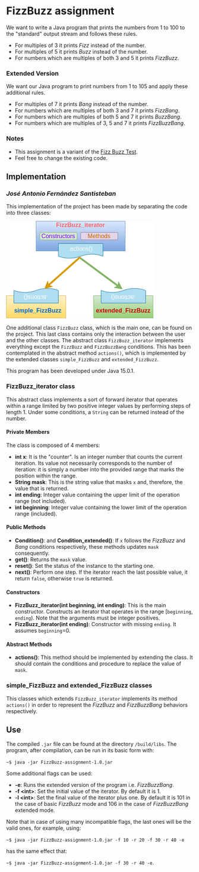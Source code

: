 # FizzBuzz assignment

We want to write a Java program that prints the numbers from 1 to 100 to the "standard" output stream and follows these rules.

- For multiples of 3 it prints _Fizz_ instead of the number.
- For multiples of 5 it prints _Buzz_ instead of the number.
- For numbers which are multiples of both 3 and 5 it prints _FizzBuzz_.

### Extended Version

We want our Java program to print numbers from 1 to 105 and apply these additional rules.

- For multiples of 7 it prints _Bang_ instead of the number.
- For numbers which are multiples of both 3 and 7 it prints _FizzBang_.
- For numbers which are multiples of both 5 and 7 it prints _BuzzBang_.
- For numbers which are multiples of 3, 5 and 7 it prints _FizzBuzzBang_.

### Notes

- This assignment is a variant of the [Fizz Buzz Test](http://wiki.c2.com/?FizzBuzzTest).
- Feel free to change the existing code.

## Implementation

### *José Antonio Fernández Santisteban*

This implementation of the project has been made by separating the code into three classes:

![scheme](./imgs/scheme.png)

One additional class `FizzBuzz` class, which is the main one, can be found on the project. This last class contains only the interaction between the user and the other classes. The abstract class `FizzBuzz_iterator` implements everything except the `FizzBuzz` and `FizzBuzzBang` conditions. This has been contemplated in the abstract method `actions()`, which is implemented by the extended classes `simple_FizzBuzz` and `extended_FizzBuzz`.

This program has been developed under Java 15.0.1.

### FizzBuzz_iterator class

This abstract class implements a sort of forward iterator that operates within a range limited by two positive integer values by performing steps of length 1. Under some conditions, a `String` can be returned instead of the number.

#### Private Members

The class is composed of 4 members:

* **int x**: It is the "counter". Is an integer number that counts the current iteration. Its value not necessarily corresponds to the number of iteration: it is simply a number into the provided range that marks the position within the range.
* **String mask**: This is the string value that masks `x` and, therefore, the value that is returned.
* **int ending**: Integer value containing the upper limit of the operation range (not included).
* **int beginning**: Integer value containing the lower limit of the operation range (included).

#### Public Methods

* **Condition()**: and **Condition_extended()**: If `x` follows the *FizzBuzz* and *Bang* conditions respectively, these methods updates `mask` consequently.
* **get()**: Returns the `mask` value.
* **reset()**: Set the status of the instance to the starting one.
* **next()**: Perform one step. If the iterator reach the last possible value, it return `false`, otherwise `true` is returned.

#### Constructors

* **FizzBuzz_iterator(int beginning, int ending)**: This is the main constructor. Constructs an iterator that operates in the range [`beginning`, `ending`). Note that the arguments must be integer positives.
* **FizzBuzz_iterator(int ending)**: Constructor with missing `ending`. It assumes `beginning`=0.

#### Abstract Methods

* **actions()**: This method should be implemented by extending the class. It should contain the conditions and procedure to replace the value of `mask`. 

### simple_FizzBuzz and extended_FizzBuzz classes

This classes which extends `FizzBuzz_iterator` implements its method `actions()` in order to represent the *FizzBuzz* and *FizzBuzzBang* behaviors respectively.

## Use

The compiled `.jar` file can be found at the directory `/build/libs`. The program, after compilation, can be run in its basic form with:

`~$ java -jar FizzBuzz-assignment-1.0.jar`

Some additional flags can be used:

* **-e**: Runs the extended version of the program i.e. *FizzBuzzBang*.
* **-f \<int\>**: Set the initial value of the iterator. By default it is 1.
* **-l \<int\>**: Set the final value of the iterator plus one. By default it is 101 in the case of basic  *FizzBuzz* mode and 106 in the case of *FizzBuzzBang* extended mode.

Note that in case of using many incompatible flags, the last ones will be the valid ones, for example, using:

`~$ java -jar FizzBuzz-assignment-1.0.jar -f 10 -r 20 -f 30 -r 40 -e`

has the same effect that:

`~$ java -jar FizzBuzz-assignment-1.0.jar -f 30 -r 40 -e`.

